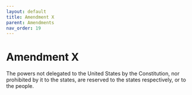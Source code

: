 ```yaml
---
layout: default
title: Amendment X
parent: Amendments
nav_order: 19
---
```


# Amendment X

The powers not delegated to the United States by the Constitution, nor prohibited by it to the states, are reserved to the states respectively, or to the people.